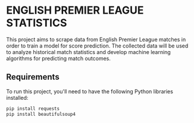 # **ENGLISH PREMIER LEAGUE STATISTICS**
This project aims to scrape data from English Premier League matches in order to train a model for score prediction. 
The collected data will be used to analyze historical match statistics and develop machine learning algorithms for predicting match outcomes.

## Requirements

To run this project, you'll need to have the following Python libraries installed:

  ```bash
  pip install requests
  pip install beautifulsoup4

